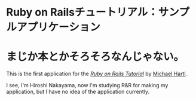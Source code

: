 # Ruby on Railsチュートリアル：サンプルアプリケーション
# まじか本とかそろそろなんじゃない。

This is the first application for the
[*Ruby on Rails Tutorial*](http://railstutorial.jp)
by [Michael Hartl](http://michaelhartl.com/).

I see, I'm Hiroshi Nakayama, now I'm studying R&R for making my application, but I have no idea of the application currently.
